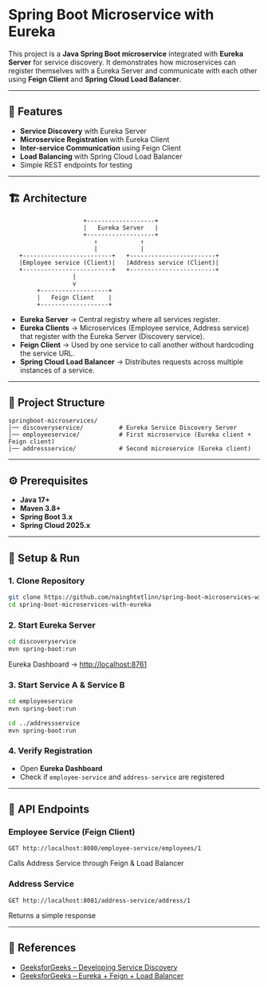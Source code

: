 # Spring Boot Microservice with Eureka

This project is a **Java Spring Boot microservice** integrated with **Eureka Server** for service discovery.
It demonstrates how microservices can register themselves with a Eureka Server and communicate with each other using **Feign Client** and **Spring Cloud Load Balancer**.

---

## 🚀 Features

* **Service Discovery** with Eureka Server
* **Microservice Registration** with Eureka Client
* **Inter-service Communication** using Feign Client
* **Load Balancing** with Spring Cloud Load Balancer
* Simple REST endpoints for testing

---

## 🏗️ Architecture

```
                     +-------------------+
                     |   Eureka Server   |
                     +-------------------+
                        ↑            ↑
                       	|            |
   +-------------------------+   +------------------------+
   |Employee service (Client)|   |Address service (Client)|
   +-------------------------+   +------------------------+
                  |
                  v
        +-------------------+
        |   Feign Client    |
        +-------------------+
```

* **Eureka Server** → Central registry where all services register.
* **Eureka Clients** → Microservices (Employee service, Address service) that register with the Eureka Server (Discovery service).
* **Feign Client** → Used by one service to call another without hardcoding the service URL.
* **Spring Cloud Load Balancer** → Distributes requests across multiple instances of a service.

---

## 📂 Project Structure

```
springboot-microservices/
│── discoveryservice/          # Eureka Service Discovery Server
│── employeeservice/           # First microservice (Eureka client + Feign client)
│── addressservice/            # Second microservice (Eureka client)
```

---

## ⚙️ Prerequisites

* **Java 17+**
* **Maven 3.8+**
* **Spring Boot 3.x**
* **Spring Cloud 2025.x**

---

## 🔧 Setup & Run

### 1. Clone Repository

```bash
git clone https://github.com/nainghtetlinn/spring-boot-microservices-with-eureka.git
cd spring-boot-microservices-with-eureka
```

### 2. Start Eureka Server

```bash
cd discoveryservice
mvn spring-boot:run
```

Eureka Dashboard → [http://localhost:8761](http://localhost:8761)

### 3. Start Service A & Service B

```bash
cd employeeservice
mvn spring-boot:run

cd ../addressservice
mvn spring-boot:run
```

### 4. Verify Registration

* Open **Eureka Dashboard**
* Check if `employee-service` and `address-service` are registered

---

## 📡 API Endpoints

### Employee Service (Feign Client)

```http
GET http://localhost:8080/employee-service/employees/1
```

Calls Address Service through Feign & Load Balancer

### Address Service

```http
GET http://localhost:8081/address-service/address/1
```

Returns a simple response

---

## 📖 References

* [GeeksforGeeks – Developing Service Discovery](https://www.geeksforgeeks.org/java/java-spring-boot-microservices-developing-service-discovery/)
* [GeeksforGeeks – Eureka + Feign + Load Balancer](https://www.geeksforgeeks.org/java/java-spring-boot-microservices-integration-of-eureka-feign-spring-cloud-load-balancer/)


